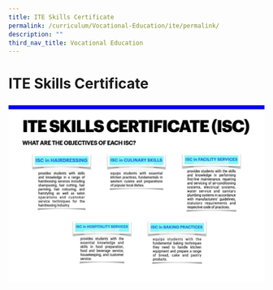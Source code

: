 ```yaml
---
title: ITE Skills Certificate
permalink: /curriculum/Vocational-Education/ite/permalink/
description: ""
third_nav_title: Vocational Education
---
```

ITE Skills Certificate 
=======================

![](/images/Curriculum/ITE%20Skills.jpeg)